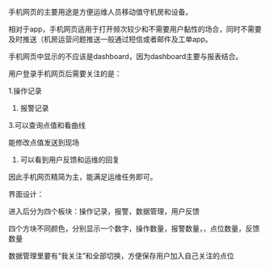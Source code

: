 手机网页的主要用途是方便运维人员移动值守机房和设备。

相对于app，手机网页适用于打开频次较少和不需要用户黏性的场合，同时不需要及时推送（机房运营问题推送一般通过短信或者邮件及工单app。

手机网页中显示的不应该是dashboard，因为dashboard主要与报表结合。

用户登录手机网页后需要关注的是：

1.操作记录

1. 报警记录

3.可以查询点值和看曲线

能修改点值发送到现场

1. 可以看到用户反馈和运维的回复

因此手机网页精简为主，能满足运维任务即可。

界面设计：

进入后分为四个板块：操作记录，报警，数据管理，用户反馈

四个方块不同颜色，分别显示一个数字，操作数量，报警数量，，点位数量，反馈数量



数据管理里要有“我关注”和全部切换，方便保存用户加入自己关注的点位

